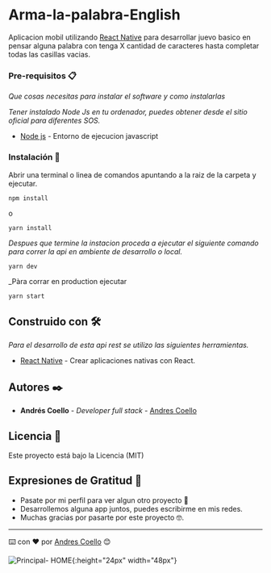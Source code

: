 # Arma-la-palabra-English
Aplicacion mobil utilizando [React Native](https://reactnative.dev/) para desarrollar juevo basico en pensar alguna palabra con tenga X cantidad de caracteres hasta completar todas las casillas vacias.

### Pre-requisitos 📋

_Que cosas necesitas para instalar el software y como instalarlas_

_Tener instalado Node Js en tu ordenador, puedes obtener desde el sitio oficial para diferentes SOS._
* [Node js](https://nodejs.org/es/) - Entorno de ejecucion javascript

### Instalación 🔧

Abrir una terminal o linea de comandos apuntando a la raiz de la carpeta y ejecutar.

```
npm install
```
o
```
yarn install
```
_Despues que termine la instacion proceda a ejecutar el siguiente comando para correr la api en ambiente de desarrollo o local._

```
yarn dev
```
_Pàra corrar en production ejecutar
```
yarn start
```

## Construido con 🛠️

_Para el desarrollo de esta api rest se utilizo las siguientes herramientas._

* [React Native](https://reactnative.dev/) - Crear aplicaciones nativas con React.

## Autores ✒️

* **Andrés Coello** - *Developer full stack* - [Andres Coello](https://www.instagram.com/coellogoyes/)

## Licencia 📄

Este proyecto está bajo la Licencia (MIT)

## Expresiones de Gratitud 🎁

* Pasate por mi perfil para ver algun otro proyecto 📢
* Desarrollemos alguna app juntos, puedes escribirme en mis redes. 
* Muchas gracias por pasarte por este proyecto 🤓.


---
⌨️ con ❤️ por [Andres Coello](https://www.instagram.com/coellogoyes/) 😊


![Principal- HOME](https://static.platzi.com/media/porfilio/home1_9d8f962b-fd70-43ac-b6ce-2475bbb42f51.jpg){:height="24px" width="48px"}
